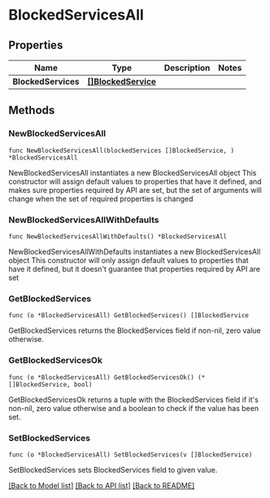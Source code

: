 # BlockedServicesAll

## Properties

Name | Type | Description | Notes
------------ | ------------- | ------------- | -------------
**BlockedServices** | [**[]BlockedService**](BlockedService.md) |  | 

## Methods

### NewBlockedServicesAll

`func NewBlockedServicesAll(blockedServices []BlockedService, ) *BlockedServicesAll`

NewBlockedServicesAll instantiates a new BlockedServicesAll object
This constructor will assign default values to properties that have it defined,
and makes sure properties required by API are set, but the set of arguments
will change when the set of required properties is changed

### NewBlockedServicesAllWithDefaults

`func NewBlockedServicesAllWithDefaults() *BlockedServicesAll`

NewBlockedServicesAllWithDefaults instantiates a new BlockedServicesAll object
This constructor will only assign default values to properties that have it defined,
but it doesn't guarantee that properties required by API are set

### GetBlockedServices

`func (o *BlockedServicesAll) GetBlockedServices() []BlockedService`

GetBlockedServices returns the BlockedServices field if non-nil, zero value otherwise.

### GetBlockedServicesOk

`func (o *BlockedServicesAll) GetBlockedServicesOk() (*[]BlockedService, bool)`

GetBlockedServicesOk returns a tuple with the BlockedServices field if it's non-nil, zero value otherwise
and a boolean to check if the value has been set.

### SetBlockedServices

`func (o *BlockedServicesAll) SetBlockedServices(v []BlockedService)`

SetBlockedServices sets BlockedServices field to given value.



[[Back to Model list]](../README.md#documentation-for-models) [[Back to API list]](../README.md#documentation-for-api-endpoints) [[Back to README]](../README.md)



